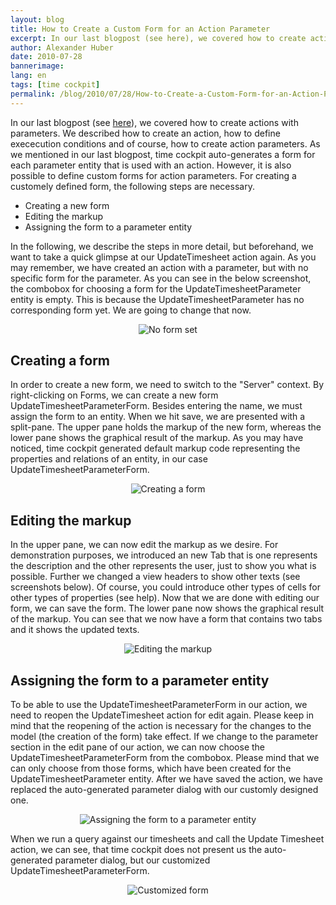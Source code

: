 ```yaml
---
layout: blog
title: How to Create a Custom Form for an Action Parameter
excerpt: In our last blogpost (see here), we covered how to create actions with parameters. We described how to create an action, how to define exececution conditions and of course, how to create action parameters. As we mentioned in our last blogpost, time cockpit auto-generates a form for each parameter entity that is used with an action. However, it is also possible to define custom forms for action parameters. For creating a customely defined form, the following steps are necessary.
author: Alexander Huber
date: 2010-07-28
bannerimage: 
lang: en
tags: [time cockpit]
permalink: /blog/2010/07/28/How-to-Create-a-Custom-Form-for-an-Action-Parameter
---
```


<div class="sf_postContent" id="ctl00_ctl00_ContentArea_Content_BlogPosts1_ctl00_ctl00_pnlContent">
  <p>In our last blogpost (see <a href="/Blog/2010/07/26/How-to-Create-an-Action-That-Takes-Parameters-">here</a>), we covered how to create actions with parameters. We described how to create an action, how to define exececution conditions and of course, how to create action parameters. As we mentioned in our last blogpost, time cockpit auto-generates a form for each parameter entity that is used with an action. However, it is also possible to define custom forms for action parameters. For creating a customely defined form, the following steps are necessary.</p>
  <ul>
    <li>Creating a new form</li>
    <li>Editing the markup</li>
    <li>Assigning the form to a parameter entity</li>
  </ul>
  <p>In the following, we describe the steps in more detail, but beforehand, we want to take a quick glimpse at our <span class="InlineCode">UpdateTimesheet</span> action again. As you may remember, we have created an action with a parameter, but with no specific form for the parameter. As you can see in the below screenshot, the combobox for choosing a form for the <span class="InlineCode">UpdateTimesheetParameter</span> entity is empty. This is because the <span class="InlineCode">UpdateTimesheetParameter</span> has no corresponding form yet. We are going to change that now.</p>
  <p align="center">
    <img alt="No form set" src="{{site.baseurl}}/content/images/blog/2010/07/no_form.png" class="     mceC1Focused" />
  </p>
  <h2>Creating a form</h2>
  <p>In order to create a new form, we need to switch to the "Server" context. By right-clicking on <span class="InlineCode">Forms</span>, we can create a new form <span class="InlineCode">UpdateTimesheetParameterForm</span>. Besides entering the name, we must assign the form to an entity. When we hit save, we are presented with a split-pane. The upper pane holds the markup of the new form, whereas the lower pane shows the graphical result of the markup. As you may have noticed, time cockpit generated default markup code representing the properties and relations of an entity, in our case <span class="InlineCode">UpdateTimesheetParameterForm</span>.</p>
  <p align="center">
    <img alt="Creating a form" src="{{site.baseurl}}/content/images/blog/2010/07/new_parameter_form.png" class="  " />
  </p>
  <h2>Editing the markup</h2>
  <p>In the upper pane, we can now edit the markup as we desire. For demonstration purposes, we introduced an new <span class="InlineCode">Tab</span> that is one represents the description and the other represents the user, just to show you what is possible. Further we changed a view headers to show other texts (see screenshots below). Of course, you could introduce other types of cells for other types of properties (see help). Now that we are done with editing our form, we can save the form. The lower pane now shows the graphical result of the markup. You can see that we now have a form that contains two tabs and it shows the updated texts.</p>
  <p align="center">
    <img alt="Editing the markup" src="{{site.baseurl}}/content/images/blog/2010/07/markup_parameter_form.png" class="  " />
  </p>
  <h2>Assigning the form to a parameter entity</h2>
  <p>To be able to use the <span class="InlineCode">UpdateTimesheetParameterForm</span> in our action, we need to reopen the <span class="InlineCode">UpdateTimesheet</span> action for edit again. Please keep in mind that the reopening of the action is necessary for the changes to the model (the creation of the form) take effect. If we change to the parameter section in the edit pane of our action, we can now choose the <span class="InlineCode">UpdateTimesheetParameterForm</span> from the combobox. Please mind that we can only choose from those forms, which have been created for the <span class="InlineCode">UpdateTimesheetParameter</span> entity. After we have saved the action, we have replaced the auto-generated parameter dialog with our customly designed one.</p>
  <p align="center">
    <img alt="Assigning the form to a parameter entity" src="{{site.baseurl}}/content/images/blog/2010/07/set_parameter_form.png" class="  " />
  </p>
  <p>When we run a query against our timesheets and call the <span class="InlineCode">Update Timesheet</span> action, we can see, that time cockpit does not present us the auto-generated parameter dialog, but our customized <span class="InlineCode">UpdateTimesheetParameterForm</span>.</p>
  <p align="center">
    <img alt="Customized form" src="{{site.baseurl}}/content/images/blog/2010/07/customized_form.png" class="   " />
  </p>
</div>